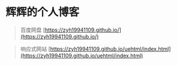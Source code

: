 ﻿# 辉辉的个人博客

> 百度网盘  [https://zyh19941109.github.io/](https://zyh19941109.github.io/)

> 响应式网站  [https://zyh19941109.github.io/uehtml/index.html](https://zyh19941109.github.io/uehtml/index.html)


